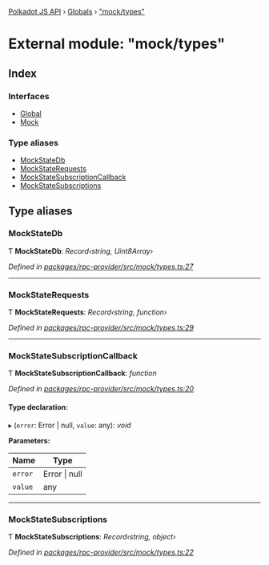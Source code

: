 [Polkadot JS API](../README.md) › [Globals](../globals.md) › ["mock/types"](_mock_types_.md)

# External module: "mock/types"

## Index

### Interfaces

* [Global](../interfaces/_mock_types_.global.md)
* [Mock](../interfaces/_mock_types_.mock.md)

### Type aliases

* [MockStateDb](_mock_types_.md#mockstatedb)
* [MockStateRequests](_mock_types_.md#mockstaterequests)
* [MockStateSubscriptionCallback](_mock_types_.md#mockstatesubscriptioncallback)
* [MockStateSubscriptions](_mock_types_.md#mockstatesubscriptions)

## Type aliases

###  MockStateDb

Ƭ **MockStateDb**: *Record‹string, Uint8Array›*

*Defined in [packages/rpc-provider/src/mock/types.ts:27](https://github.com/polkadot-js/api/blob/204cf6769d/packages/rpc-provider/src/mock/types.ts#L27)*

___

###  MockStateRequests

Ƭ **MockStateRequests**: *Record‹string, function›*

*Defined in [packages/rpc-provider/src/mock/types.ts:29](https://github.com/polkadot-js/api/blob/204cf6769d/packages/rpc-provider/src/mock/types.ts#L29)*

___

###  MockStateSubscriptionCallback

Ƭ **MockStateSubscriptionCallback**: *function*

*Defined in [packages/rpc-provider/src/mock/types.ts:20](https://github.com/polkadot-js/api/blob/204cf6769d/packages/rpc-provider/src/mock/types.ts#L20)*

#### Type declaration:

▸ (`error`: Error | null, `value`: any): *void*

**Parameters:**

Name | Type |
------ | ------ |
`error` | Error &#124; null |
`value` | any |

___

###  MockStateSubscriptions

Ƭ **MockStateSubscriptions**: *Record‹string, object›*

*Defined in [packages/rpc-provider/src/mock/types.ts:22](https://github.com/polkadot-js/api/blob/204cf6769d/packages/rpc-provider/src/mock/types.ts#L22)*
